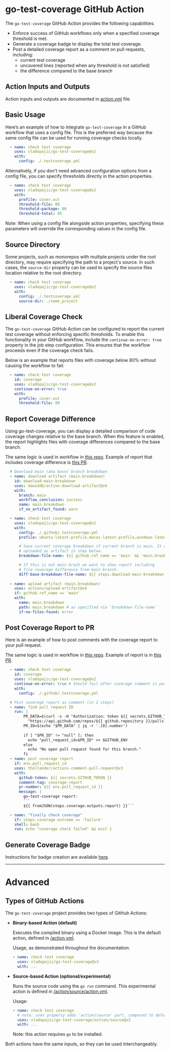 # go-test-coverage GitHub Action

The `go-test-coverage` GitHub Action provides the following capabilities:
- Enforce success of GitHub workflows only when a specified coverage threshold is met.
- Generate a coverage badge to display the total test coverage.
- Post a detailed coverage report as a comment on pull requests, including:
  - current test coverage
  - uncovered lines (reported when any threshold is not satisfied)
  - the difference compared to the base branch

## Action Inputs and Outputs

Action inputs and outputs are documented in [action.yml](/action.yml) file.


## Basic Usage

Here’s an example of how to integrate `go-test-coverage` in a GitHub workflow that uses a config file. This is the preferred way because the same config file can be used for running coverage checks locally.

```yml
  - name: check test coverage
    uses: vladopajic/go-test-coverage@v2
    with:
      config: ./.testcoverage.yml
```

Alternatively, if you don't need advanced configuration options from a config file, you can specify thresholds directly in the action properties.

```yml
  - name: check test coverage
    uses: vladopajic/go-test-coverage@v2
    with:
      profile: cover.out
      threshold-file: 80
      threshold-package: 80
      threshold-total: 95
```

Note: When using a config file alongside action properties, specifying these parameters will override the corresponding values in the config file.

## Source Directory

Some projects, such as monorepos with multiple projects under the root directory, may require specifying the path to a project's source.
In such cases, the `source-dir` property can be used to specify the source files location relative to the root directory.

```yml
  - name: check test coverage
    uses: vladopajic/go-test-coverage@v2
    with:
      config: ./.testcoverage.yml
      source-dir: ./some_project
```

## Liberal Coverage Check

The `go-test-coverage` GitHub Action can be configured to report the current test coverage without enforcing specific thresholds. To enable this functionality in your GitHub workflow, include the `continue-on-error: true` property in the job step configuration. This ensures that the workflow proceeds even if the coverage check fails.

Below is an example that reports files with coverage below 80% without causing the workflow to fail:
```yml
  - name: check test coverage
    id: coverage
    uses: vladopajic/go-test-coverage@v2
    continue-on-error: true
    with:
      profile: cover.out
      threshold-file: 80
```

## Report Coverage Difference

Using go-test-coverage, you can display a detailed comparison of code coverage changes relative to the base branch. When this feature is enabled, the report highlights files with coverage differences compared to the base branch.

The same logic is used in workflow in [this repo](/.github/workflows/test.yml). 
Example of report that includes coverage difference is [this PR](https://github.com/vladopajic/go-test-coverage/pull/129).

```yml
  # Download main (aka base) branch breakdown
  - name: download artifact (main.breakdown)
    id: download-main-breakdown
    uses: dawidd6/action-download-artifact@v6
    with:
      branch: main
      workflow_conclusion: success
      name: main.breakdown
      if_no_artifact_found: warn

  - name: check test coverage
    uses: vladopajic/go-test-coverage@v2
    with:
      config: ./.github/.testcoverage.yml
      profile: ubuntu-latest-profile,macos-latest-profile,windows-latest-profile

      # Save current coverage breakdown if current branch is main. It will be  
      # uploaded as artifact in step below.
      breakdown-file-name: ${{ github.ref_name == 'main' && 'main.breakdown' || '' }}

      # If this is not main brach we want to show report including
      # file coverage difference from main branch.
      diff-base-breakdown-file-name: ${{ steps.download-main-breakdown.outputs.found_artifact == 'true' && 'main.breakdown' || '' }}
    
  - name: upload artifact (main.breakdown)
    uses: actions/upload-artifact@v4
    if: github.ref_name == 'main'
    with:
      name: main.breakdown
      path: main.breakdown # as specified via `breakdown-file-name`
      if-no-files-found: error
```

## Post Coverage Report to PR

Here is an example of how to post comments with the coverage report to your pull request. 

The same logic is used in workflow in [this repo](/.github/workflows/test.yml).
Example of report is in [this PR](https://github.com/vladopajic/go-test-coverage/pull/129).

```yml
  - name: check test coverage
    id: coverage
    uses: vladopajic/go-test-coverage@v2
    continue-on-error: true # Should fail after coverage comment is posted
    with:
      config: ./.github/.testcoverage.yml

  # Post coverage report as comment (in 2 steps)
  - name: find pull request ID
    run: |
        PR_DATA=$(curl -s -H "Authorization: token ${{ secrets.GITHUB_TOKEN }}" \
          "https://api.github.com/repos/${{ github.repository }}/pulls?head=${{ github.repository_owner }}:${{ github.ref_name }}&state=open")
        PR_ID=$(echo "$PR_DATA" | jq -r '.[0].number')
        
        if [ "$PR_ID" != "null" ]; then
          echo "pull_request_id=$PR_ID" >> $GITHUB_ENV
        else
          echo "No open pull request found for this branch."
        fi
  - name: post coverage report
    if: env.pull_request_id
    uses: thollander/actions-comment-pull-request@v3
    with:
      github-token: ${{ secrets.GITHUB_TOKEN }}
      comment-tag: coverage-report
      pr-number: ${{ env.pull_request_id }}
      message: |
        go-test-coverage report:
        ```
        ${{ fromJSON(steps.coverage.outputs.report) }}```

  - name: "finally check coverage"
    if: steps.coverage.outcome == 'failure'
    shell: bash
    run: echo "coverage check failed" && exit 1
```

## Generate Coverage Badge

Instructions for badge creation are available [here](./badge.md).


---


# Advanced

## Types of GitHub Actions

The `go-test-coverage` project provides two types of GitHub Actions:

- **Binary-based Action (default)**
  
  Executes the compiled binary using a Docker image. This is the default action, defined in [/action.yml](/action.yml).
  
  Usage, as demonstrated throughout the documentation:
  ```yml
  - name: check test coverage
    uses: vladopajic/go-test-coverage@v2
    with: ...
  ```
  
- **Source-based Action (optional/experimental)**
  
  Runs the source code using the `go run` command. This experimental action is defined in [/action/source/action.yml](/action/source/action.yml).

  Usage:
  ```yml
  - name: check test coverage
    # note: uses property adds 'action/source' part, compared to default action
    uses: vladopajic/go-test-coverage/action/source@v2
    with: ...
  ```
   Note: this action requires `go` to be installed.

Both actions have the same inputs, so they can be used interchangeably.




 
